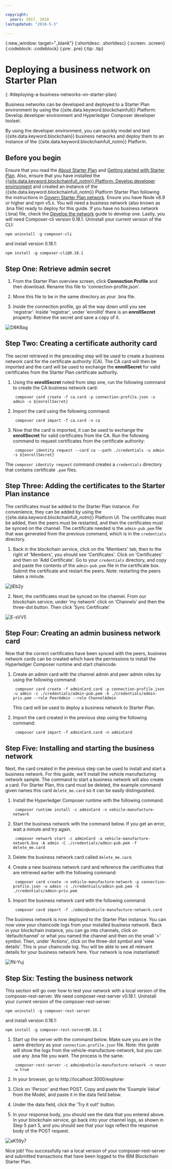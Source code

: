 ```yaml
---

copyright:
  years: 2017, 2018
lastupdated: "2018-5-3"

---
```


{:new_window: target="_blank"}
{:shortdesc: .shortdesc}
{:screen: .screen}
{:codeblock: .codeblock}
{:pre: .pre}
{:tip: .tip}

# Deploying a business network on Starter Plan
{: #deploying-a-business-networks-on-starter-plan}

Business networks can be developed and deployed to a Starter Plan environment by using the {{site.data.keyword.blockchainfull}} Platform: Develop developer environment and Hyperledger Composer developer toolset.

By using the developer environment, you can quickly model and test {{site.data.keyword.blockchain}} business networks and deploy them to an instance of the {{site.data.keyword.blockchainfull_notm}} Platform.

## Before you begin

Ensure that you read the [About Starter Plan](./starter_plan.html) and [Getting started with Starter Plan](./get_start_starter_plan.html). Also, ensure that you have installed the [{{site.data.keyword.blockchainfull_notm}} Platform: Develop developer environment](./develop_install.html) and created an instance of the {{site.data.keyword.blockchainfull_notm}} Platform Starter Plan following the instructions in [Govern Starter Plan network](./get_start_starter_plan.html). Ensure you have Node v8.9 or higher and npm v5.x. You will need a business network (also known as .bna file) ready to deploy for this guide. If you have no business network (.bna) file, check the [Develop the network](./develop.html) guide to develop one. Lastly, you will need Composer-cli version 0.18.1. Uninstall your current version of the CLI:

`npm uninstall -g composer-cli`

and install version 0.18.1:

`npm install -g composer-cli@0.18.1`


## Step One: Retrieve admin secret

1. From the Starter Plan overview screen, click **Connection Profile** and then download. Rename this file to 'connection-profile.json'. 

2. Move this file to be in the same directory as your .bna file.

3. Inside the connection profile, go all the way down until you see 'registrar'. Inside 'registrar', under 'enrollId' there is an **enrollSecret** property. Retrieve the secret and save a copy of it.

![D8KBag](https://i.makeagif.com/media/4-12-2018/D8KBag.gif)



## Step Two: Creating a certificate authority card

The secret retrieved in the preceding step will be used to create a business network card for the certificate authority (CA). The CA card will then be imported and the card will be used to exchange the **enrollSecret** for valid certificates from the Starter Plan certificate authority.

1. Using the **enrollSecret** noted from step one, run the following command to create the CA business network card:

        composer card create -f ca.card -p connection-profile.json -u admin -s ${enrollSecret}

2. Import the card using the following command:

        composer card import -f ca.card -n ca

3. Now that the card is imported, it can be used to exchange the **enrollSecret** for valid certificates from the CA. Run the following command to request certificates from the certificate authority:

        composer identity request --card ca --path ./credentials -u admin -s ${enrollSecret}

The `composer identity request` command creates a `credentials` directory that contains certificate `.pem` files.

## Step Three: Adding the certificates to the Starter Plan instance

The certificates must be added to the Starter Plan instance. For convenience, they can be added by using the {{site.data.keyword.blockchainfull_notm}} Platform UI. The certificates must be added, then the peers must be restarted, and then the certificates must be synced on the channel. The certificate needed is the `admin-pub.pem` file that was generated from the previous command, which is in the `credentials` directory.

1. Back in the blockchain service, click on the 'Members' tab, then to the right of 'Members', you should see 'Certificates'. Click on 'Certificates' and then on 'Add Certificate'. Go to your `credentials` directory, and copy and paste the contents of the `admin-pub.pem` file in the certificate box. Submit the certificate and restart the peers. Note: restarting the peers takes a minute.

![jlEb2y](https://i.makeagif.com/media/4-12-2018/jlEb2y.gif)

2. Next, the certificates must be synced on the channel. From our blockchain service, under ‘my network’ click on ‘Channels’ and then the three-dot button. Then click ‘Sync Certificate’.

![E-sVV5](https://i.makeagif.com/media/4-12-2018/E-sVV5.gif)

## Step Four: Creating an admin business network card

Now that the correct certificates have been synced with the peers, business network cards can be created which have the permissions to install the Hyperledger Composer runtime and start chaincode.

1. Create an admin card with the channel admin and peer admin roles by using the following command:

        composer card create -f adminCard.card -p connection-profile.json -u admin -c ./credentials/admin-pub.pem -k ./credentials/admin-priv.pem --role PeerAdmin --role ChannelAdmin

    This card will be used to deploy a business network to Starter Plan.

2. Import the card created in the previous step using the following command:

        composer card import -f adminCard.card -n adminCard

## Step Five: Installing and starting the business network

Next, the card created in the previous step can be used to install and start a business network. For this guide, we'll install the vehicle manufacturing network sample. The command to start a business network will also create a card. For Starter Plan, this card must be deleted, the example command given names this card `delete_me.card` so it can be easily distinguished.

1. Install the Hyperledger Composer runtime with the following command:

        composer runtime install -c adminCard -n vehicle-manufacture-network

2. Start the business network with the command below. If you get an error, wait a minute and try again.

        composer network start -c adminCard -a vehicle-manufacture-network.bna -A admin -C ./credentials/admin-pub.pem -f delete_me.card

3. Delete the business network card called `delete_me.card`.

4. Create a new business network card and reference the certificates that are retrieved earlier with the following command:

        composer card create -n vehicle-manufacture-network -p connection-profile.json -u admin -c ./credentials/admin-pub.pem -k ./credentials/admin-priv.pem

5. Import the business network card with the following command:

        composer card import -f ./admin@vehicle-manufacture-network.card

The business network is now deployed to the Starter Plan instance. You can now view your chaincode logs from your 
installed business network. Back in your blockchain instance, you can go into channels, click on 'defaultchannel' or what
 you named the channel
and then on the small '>' symbol. Then, under 'Actions', click on the three-dot symbol
and 'view details'. This is your chaincode log. You will be able to see all relevant details for your business network here. Your network is now instantiated!

![fN-Yuj](https://i.makeagif.com/media/4-13-2018/fN-Yuj.gif)

## Step Six: Testing the business network

This section will go over how to test your network with a local version of the composer-rest-server. We need composer-rest-server v0.18.1. Uninstall your current version of the composer-rest-server:

`npm uninstall -g composer-rest-server`

and install version 0.18.1:

`npm install -g composer-rest-server@0.18.1`
  
1. Start up the server with the command below. Make sure you are in the same directory as your `connection.profile.json` file. Note: this guide will show the logs from the vehicle-manufacture-network, but you can use any .bna file you want. The process is the same. 

        composer-rest-server -c admin@vehicle-manufacture-network -n never -w true

2. In your browser, go to http://localhost:3000/explorer

3. Click on 'Person' and then POST. Copy and paste the 'Example Value' from the Model, and paste it in the data field below.

4. Under the data field, click the 'Try it out!' button.

5. In your response body, you should see the data that you entered above. In your blockchain service, go back into your channel logs, as shown in Step 5 part 5, and you should see that your logs reflect the response body of the POST request.

![aK59y7](https://i.makeagif.com/media/4-30-2018/aK59y7.gif)

Nice job! You successfully ran a local version of your composer-rest-server and submitted transactions that have been logged to the IBM Blockchain Starter Plan. 

